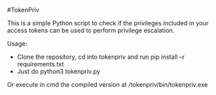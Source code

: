 #TokenPriv

This is a simple Python script to check if the privileges included in your access tokens can be used to perform privilege escalation.

Usage:

- Clone the repository, cd into tokenpriv and run pip install –r requirements.txt
- Just do python3 tokenpriv.py

Or execute in cmd the compiled version at /tokenpriv/bin/tokenpriv.exe
